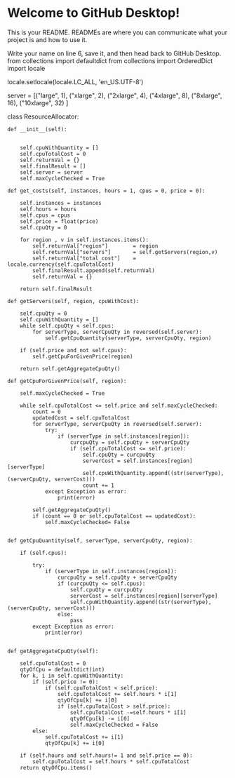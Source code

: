 # Welcome to GitHub Desktop!

This is your README. READMEs are where you can communicate what your project is and how to use it.

Write your name on line 6, save it, and then head back to GitHub Desktop.
from collections import defaultdict
from collections import OrderedDict
import locale

locale.setlocale(locale.LC_ALL, 'en_US.UTF-8')


server = [("large", 1), 
		  ("xlarge", 2), 
		  ("2xlarge", 4), 
		  ("4xlarge", 8), 
		  ("8xlarge", 16), 
		  ("10xlarge", 32)
		 ]

class ResourceAllocator:
	

	def __init__(self):
		

		self.cpuWithQuantity = []
		self.cpuTotalCost = 0
		self.returnVal = {}
		self.finalResult = []
		self.server = server
		self.maxCycleChecked = True

	def get_costs(self, instances, hours = 1, cpus = 0, price = 0):
		
		self.instances = instances
		self.hours = hours
		self.cpus = cpus
		self.price = float(price)
		self.cpuQty = 0

		for region , v in self.instances.items():
			self.returnVal["region"] 		= region
			self.returnVal["servers"]		= self.getServers(region,v)
			self.returnVal["total_cost"] 	= locale.currency(self.cpuTotalCost)
			self.finalResult.append(self.returnVal)
			self.returnVal = {}

		return self.finalResult

	def getServers(self, region, cpuWithCost):
		
		self.cpuQty = 0
		self.cpuWithQuantity = []
		while self.cpuQty < self.cpus:
			for serverType, serverCpuQty in reversed(self.server):
				self.getCpuQuantity(serverType, serverCpuQty, region)

		if (self.price and not self.cpus):
			self.getCpuForGivenPrice(region)

		return self.getAggregateCpuQty()	

	def getCpuForGivenPrice(self, region):
		
		self.maxCycleChecked = True

		while self.cpuTotalCost <= self.price and self.maxCycleChecked:
			count = 0
			updatedCost = self.cpuTotalCost
			for serverType, serverCpuQty in reversed(self.server):
				try:
					if (serverType in self.instances[region]):
						curcpuQty = self.cpuQty + serverCpuQty
						if (self.cpuTotalCost <= self.price):
							self.cpuQty = curcpuQty						
							serverCost = self.instances[region][serverType]
							self.cpuWithQuantity.append((str(serverType), (serverCpuQty, serverCost)))
							count += 1
				except Exception as error:
					print(error)

			self.getAggregateCpuQty()
			if (count == 0 or self.cpuTotalCost == updatedCost):
				self.maxCycleChecked= False


	def getCpuQuantity(self, serverType, serverCpuQty, region):
		
		if (self.cpus):

			try:
				if (serverType in self.instances[region]):
					curcpuQty = self.cpuQty + serverCpuQty
					if (curcpuQty <= self.cpus):
						self.cpuQty = curcpuQty						
						serverCost = self.instances[region][serverType]
						self.cpuWithQuantity.append((str(serverType), (serverCpuQty, serverCost)))
					else:
						pass
			except Exception as error:
				print(error)	


	def getAggregateCpuQty(self):
		
		self.cpuTotalCost = 0
		qtyOfCpu = defaultdict(int)
		for k, i in self.cpuWithQuantity:
			if (self.price != 0):
				if (self.cpuTotalCost < self.price):
					self.cpuTotalCost += self.hours * i[1]
					qtyOfCpu[k] += i[0]
					if (self.cpuTotalCost > self.price):
						self.cpuTotalCost -=self.hours * i[1]
						qtyOfCpu[k] -= i[0]
						self.maxCycleChecked = False
			else:
				self.cpuTotalCost += i[1]
				qtyOfCpu[k] += i[0]

		if (self.hours and self.hours!= 1 and self.price == 0):
			self.cpuTotalCost = self.hours * self.cpuTotalCost 
		return qtyOfCpu.items()
